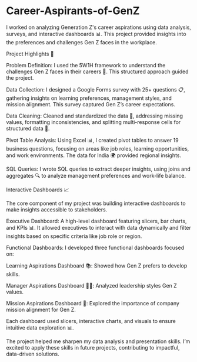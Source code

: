 # Career-Aspirants-of-GenZ

I worked on analyzing Generation Z's career aspirations using data analysis, surveys, and interactive dashboards 📊. This project provided insights into the preferences and challenges Gen Z faces in the workplace.

Project Highlights 🚀

Problem Definition: I used the 5W1H framework to understand the challenges Gen Z faces in their careers 🧠. This structured approach guided the project.

Data Collection: I designed a Google Forms survey with 25+ questions 📋, gathering insights on learning preferences, management styles, and mission alignment. This survey captured Gen Z’s career expectations.

Data Cleaning: Cleaned and standardized the data 🧹, addressing missing values, formatting inconsistencies, and splitting multi-response cells for structured data 📂.

Pivot Table Analysis: Using Excel 📊, I created pivot tables to answer 19 business questions, focusing on areas like job roles, learning opportunities, and work environments. The data for India 🌍 provided regional insights.

SQL Queries: I wrote SQL queries to extract deeper insights, using joins and aggregates 🔍 to analyze management preferences and work-life balance.

Interactive Dashboards 📈

The core component of my project was building interactive dashboards to make insights accessible to stakeholders.

Executive Dashboard: A high-level dashboard featuring slicers, bar charts, and KPIs 📊. It allowed executives to interact with data dynamically and filter insights based on specific criteria like job role or region.

Functional Dashboards: I developed three functional dashboards focused on:

Learning Aspirations Dashboard 📚: Showed how Gen Z prefers to develop skills.

Manager Aspirations Dashboard 🧑‍💼: Analyzed leadership styles Gen Z values.

Mission Aspirations Dashboard 🌟: Explored the importance of company mission alignment for Gen Z.

Each dashboard used slicers, interactive charts, and visuals to ensure intuitive data exploration 📊.

The project helped me sharpen my data analysis and presentation skills. I’m excited to apply these skills in future projects, contributing to impactful, data-driven solutions.
